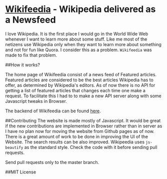 # [Wikifeedia](http://vishnuks.com/Wikifeedia) - Wikipedia delivered as a Newsfeed

I love Wikipedia. It is the first place I would go in the World Wide Web  whenever I want to learn more about some stuff. Like me most of the netizens use Wikipedia only when they want to learn more about something and not for fun like Quora. I consider this as a problem.  `Wikifeedia` was made to fix that problem.  

##How it works?

The home page of Wikifeedia consist of a news feed of Featured articles. Featured articles are considered to be the best articles Wikipedia has to offer, as determined by Wikipedia's editors. As of now there is no API for getting a list of featured articles that changes each time one make a request. To facilitate this I had to to make a new API server along with some Javascript tweaks in Browser.  

The backend of Wikifeedia can be found [here](https://github.com/hackerkid/Wikifeedia-Backend).


##Contributing
The website is made mostly of Javascript. It would be great if the new contributions are implemented in Browser rather than in server as I have no plan now for moving the website from Github pages as of now. There is a great amount of work to be done in improving the UI of the Website. The search results can be also improved. Wikipeedia uses `js-beautify` as the standard style. Check the code with it before sending pull requests. 

Send pull requests only to the master branch. 

##MIT License
